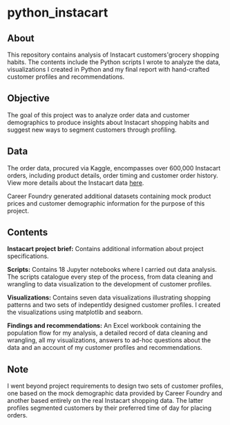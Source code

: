 # python_instacart

## About
This repository contains analysis of Instacart customers'grocery shopping habits. The contents include the Python scripts I wrote to analyze the data, visualizations I created in Python and my final report with hand-crafted customer profiles and recommendations.

## Objective
The goal of this project was to analyze order data and customer demographics to produce insights about Instacart shopping habits and suggest new ways to segment customers through profiling. 

## Data
The order data, procured via Kaggle, encompasses over 600,000 Instacart orders, including product details, order timing and customer order history. View more details about the Instacart data [here](https://www.kaggle.com/datasets/psparks/instacart-market-basket-analysis?select=orders.csv).

Career Foundry generated additional datasets containing mock product prices and customer demographic information for the purpose of this project. 

## Contents
**Instacart project brief:** Contains additional information about project specifications.

**Scripts:** Contains 18 Jupyter notebooks where I carried out data analysis. The scripts catalogue every step of the process, from data cleaning and wrangling to data visualization to the development of customer profiles.

**Visualizations:** Contains seven data visualizations illustrating shopping patterns and two sets of indepentldy designed customer profiles. I created the visualizations using matplotlib and seaborn.

**Findings and recommendations:** An Excel workbook containing the population flow for my analysis, a detailed record of data cleaning and wrangling, all my visualizations, answers to ad-hoc questions about the data and an account of my customer profiles and recommendations. 

## Note
I went beyond project requirements to design two sets of customer profiles, one based on the mock demographic data provided by Career Foundry and another based entirely on the real Instacart shopping data. The latter profiles segmented customers by their preferred time of day for placing orders.
